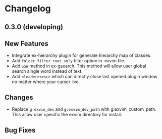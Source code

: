 # Changelog

## 0.3.0 (developing)

## New Features

 - Integrate ex-hierarchy plugin for generate hierarchy map of classes.
 - Add `folder_filter_root_only` filter option in .exvim file. 
 - Add `GSW` method in ex-gsearch. This method will allow user global search
   single word instead of text.
 - Add `<leader><esc>` which can directly close last opened plugin window no
   matter where your cursor live.

## Changes

 - Replace `g:exvim_dev` and `g:exvim_dev_path` with g:exvim_custom_path. This allow user specific the exvim directory for install. 

## Bug Fixes
